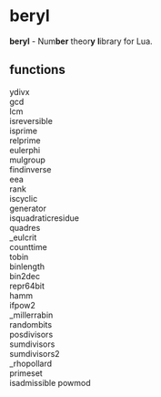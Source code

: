 # beryl
**beryl** - Num**ber** theor**y** **l**ibrary for Lua.

## functions
ydivx  
gcd  
lcm  
isreversible  
isprime  
relprime  
eulerphi  
mulgroup  
findinverse  
eea  
rank  
iscyclic  
generator  
isquadraticresidue  
quadres  
_eulcrit  
counttime  
tobin  
binlength  
bin2dec  
repr64bit  
hamm  
ifpow2  
_millerrabin  
randombits  
posdivisors  
sumdivisors  
sumdivisors2  
_rhopollard  
primeset  
isadmissible
powmod